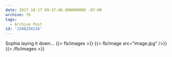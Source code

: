 ```yaml
---
date: 2017-10-17 09:37:06.000000000 -07:00
archive: fb
tags: 
  - Archive Post
id: '1508258226'
---
```


Sophia laying it down…
{{< fb/images >}}
{{< fb/image src="image.jpg" />}}
{{< /fb/images >}}
